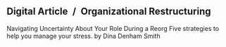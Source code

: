 ## Digital Article / Organizational Restructuring

Navigating Uncertainty About Your Role During a Reorg Five strategies to help you manage your stress. by Dina Denham Smith